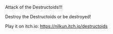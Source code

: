 Attack of the Destructoids!!!

Destroy the Destructoids or be destroyed!

Play it on itch.io: https://nilkun.itch.io/destructoids